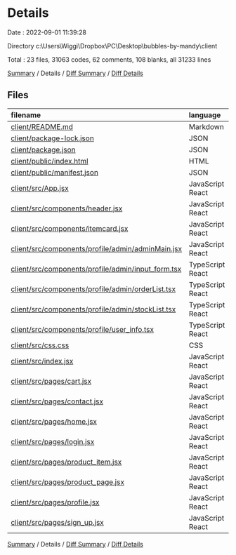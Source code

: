 # Details

Date : 2022-09-01 11:39:28

Directory c:\\Users\\Wiggi\\Dropbox\\PC\\Desktop\\bubbles-by-mandy\\client

Total : 23 files,  31063 codes, 62 comments, 108 blanks, all 31233 lines

[Summary](results.md) / Details / [Diff Summary](diff.md) / [Diff Details](diff-details.md)

## Files
| filename | language | code | comment | blank | total |
| :--- | :--- | ---: | ---: | ---: | ---: |
| [client/README.md](/client/README.md) | Markdown | 38 | 0 | 33 | 71 |
| [client/package-lock.json](/client/package-lock.json) | JSON | 30,015 | 0 | 1 | 30,016 |
| [client/package.json](/client/package.json) | JSON | 48 | 0 | 1 | 49 |
| [client/public/index.html](/client/public/index.html) | HTML | 20 | 23 | 1 | 44 |
| [client/public/manifest.json](/client/public/manifest.json) | JSON | 25 | 0 | 1 | 26 |
| [client/src/App.jsx](/client/src/App.jsx) | JavaScript React | 78 | 3 | 7 | 88 |
| [client/src/components/header.jsx](/client/src/components/header.jsx) | JavaScript React | 50 | 2 | 4 | 56 |
| [client/src/components/itemcard.jsx](/client/src/components/itemcard.jsx) | JavaScript React | 31 | 2 | 4 | 37 |
| [client/src/components/profile/admin/adminMain.jsx](/client/src/components/profile/admin/adminMain.jsx) | JavaScript React | 16 | 3 | 4 | 23 |
| [client/src/components/profile/admin/input_form.tsx](/client/src/components/profile/admin/input_form.tsx) | TypeScript React | 113 | 1 | 7 | 121 |
| [client/src/components/profile/admin/orderList.tsx](/client/src/components/profile/admin/orderList.tsx) | TypeScript React | 86 | 3 | 6 | 95 |
| [client/src/components/profile/admin/stockList.tsx](/client/src/components/profile/admin/stockList.tsx) | TypeScript React | 144 | 15 | 7 | 166 |
| [client/src/components/profile/user_info.tsx](/client/src/components/profile/user_info.tsx) | TypeScript React | 201 | 3 | 6 | 210 |
| [client/src/css.css](/client/src/css.css) | CSS | 15 | 0 | 2 | 17 |
| [client/src/index.jsx](/client/src/index.jsx) | JavaScript React | 4 | 0 | 3 | 7 |
| [client/src/pages/cart.jsx](/client/src/pages/cart.jsx) | JavaScript React | 6 | 0 | 2 | 8 |
| [client/src/pages/contact.jsx](/client/src/pages/contact.jsx) | JavaScript React | 32 | 1 | 3 | 36 |
| [client/src/pages/home.jsx](/client/src/pages/home.jsx) | JavaScript React | 48 | 1 | 3 | 52 |
| [client/src/pages/login.jsx](/client/src/pages/login.jsx) | JavaScript React | 6 | 0 | 2 | 8 |
| [client/src/pages/product_item.jsx](/client/src/pages/product_item.jsx) | JavaScript React | 6 | 0 | 2 | 8 |
| [client/src/pages/product_page.jsx](/client/src/pages/product_page.jsx) | JavaScript React | 64 | 2 | 4 | 70 |
| [client/src/pages/profile.jsx](/client/src/pages/profile.jsx) | JavaScript React | 11 | 3 | 3 | 17 |
| [client/src/pages/sign_up.jsx](/client/src/pages/sign_up.jsx) | JavaScript React | 6 | 0 | 2 | 8 |

[Summary](results.md) / Details / [Diff Summary](diff.md) / [Diff Details](diff-details.md)